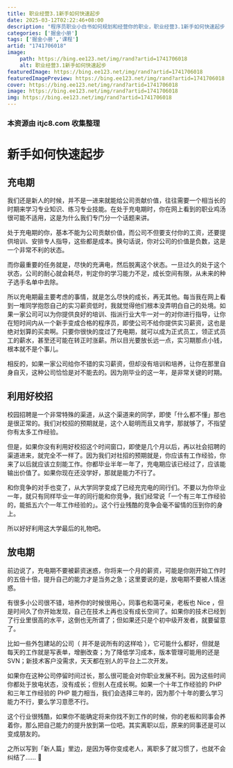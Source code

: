 ```yaml
---
title: 职业经营3.1新手如何快速起步
date: 2025-03-12T02:22:46+08:00
description: "程序员职业小白书如何规划和经营你的职业，职业经营3.1新手如何快速起步"
categories: ['掘金小册']
tags: ['掘金小册','课程']
artid: "1741706018"
image:
    path: https://bing.ee123.net/img/rand?artid=1741706018
    alt: 职业经营3.1新手如何快速起步
featuredImage: https://bing.ee123.net/img/rand?artid=1741706018
featuredImagePreview: https://bing.ee123.net/img/rand?artid=1741706018
cover: https://bing.ee123.net/img/rand?artid=1741706018
image: https://bing.ee123.net/img/rand?artid=1741706018
img: https://bing.ee123.net/img/rand?artid=1741706018
---
```


### 本资源由 itjc8.com 收集整理
# 新手如何快速起步

## 充电期

我们还是新人的时候，并不是一进来就能给公司贡献价值，往往需要一个相当长的时期来学习专业知识、练习专业技能。在处于充电期时，你在网上看到的职业鸡汤很可能不适用，这是为什么我们专门分一个话题来讲。

处于充电期的你，基本不能为公司贡献价值，而公司不但要支付你的工资，还要提供培训、安排专人指导，这些都是成本。换句话说，你对公司的价值是负数，这是一个非常不利的状态。

而你最重要的任务就是，尽快的充满电，然后脱离这个状态。一旦过久的处于这个状态，公司的耐心就会耗尽，判定你的学习能力不足，成长空间有限，从未来的种子选手名单中去除。

所以充电期最主要考虑的事情，就是怎么尽快的成长，再无其他。每当我在网上看到一堆同学抱怨自己的实习薪资低时，我就觉得他们根本没弄明白自己的处境。如果一家公司可以为你提供良好的培训、指派行业大牛一对一的对你进行指导，让你在短时间内从一个新手变成合格的程序员，即使公司不给你提供实习薪资，这也是绝对划算的买卖啊。只要你很快的度过了充电期，就可以成为正式员工，领正式员工的薪水，甚至还可能在转正时涨薪。所以目光要放长远一点，实习期那点小钱，根本就不是个事儿。

相反的，如果一家公司给你不错的实习薪资，但却没有培训和培养，让你在那里自身自灭，这种公司恰恰是对不能去的。因为刚毕业的这一年，是非常关键的时期。

## 利用好校招

校园招聘是一个非常特殊的渠道，从这个渠道来的同学，即使「什么都不懂」那也是很正常的。我们对校招的预期就是，这个人聪明而且又肯学，那就够了，不指望你有太多工作经验。

但是，如果你没有利用好校招这个时间窗口，即使是几个月以后，再以社会招聘的渠道进来，就完全不一样了。因为我们对社招的预期就是，你应该有工作经验，你来了以后就应该立刻能工作。你都毕业半年一年了，充电期应该已经过了，应该能输出价值了。如果你现在还没学好，那就是能力不行了。

和你竞争的对手也变了，从大学同学变成了已经充完电的同行们。不要以为你毕业一年，就只有同样毕业一年的同行能和你竞争，我们经常说「一个有三年工作经验的，能抵五六个一年工作经验的」。这个行业残酷的竞争会毫不留情的压到你的身上。

所以好好利用这大学最后的礼物吧。

## 放电期

前边说了，充电期不要被薪资迷惑，你将来一个月的薪资，可能是你刚开始工作时的五倍十倍，提升自己的能力才是当务之急；这里要说的是，放电期不要被人情迷惑。

有很多小公司很不错，培养你的时候很用心，同事也和蔼可亲，老板也 Nice ，但是时间久了你开始发现，自己在技术上再也没有成长空间了。如果你的技术已经到了行业里很高的水平，这倒也无所谓了；但如果还只是个初中级开发者，就要留意了。

比如一些外包建站的公司（ 并不是说所有的这样哈 ），它可能什么都好，但就是每天的工作就是写表单，增删改查；为了降低学习成本，版本管理可能用的还是 SVN；新技术客户没需求，天天都在别人的平台上二次开发。

如果你在这种公司停留时间过长，那么很可能会对你职业发展不利。因为这些时间你都处于放电状态，没有成长；但别人在成长啊。如果一个十年工作经验的 PHP 和三年工作经验的 PHP 能力相当，我们会选择三年的，因为那个十年的要么学习能力不行，要么学习意愿不行。

这个行业很残酷，如果你不能确定将来你找不到工作的时候，你的老板和同事会养着你，那么把自己能力的提升放到第一位吧。其实离职以后，原来的同事还是可以变成朋友的。

之所以写到「新人篇」里边，是因为等你变成老人，离职多了就习惯了，也就不会纠结了…… 🤣